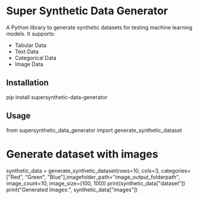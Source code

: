# Super Synthetic Data Generator

A Python library to generate synthetic datasets for testing machine learning models. It supports:
- Tabular Data
- Text Data
- Categorical Data
- Image Data

## Installation

pip install supersynthetic-data-generator

## Usage
from supersynthetic_data_generator import generate_synthetic_dataset

# Generate dataset with images
synthetic_data = generate_synthetic_dataset(rows=10, cols=3, categories=["Red", "Green", "Blue"],imagefolder_path="image_output_folderpath", image_count=10, image_size=(100, 100))
print(synthetic_data["dataset"])
print("Generated Images:", synthetic_data["images"])

